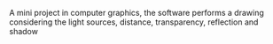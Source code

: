 A mini project in computer graphics, the software performs a drawing considering the light sources, distance, transparency, reflection and shadow
